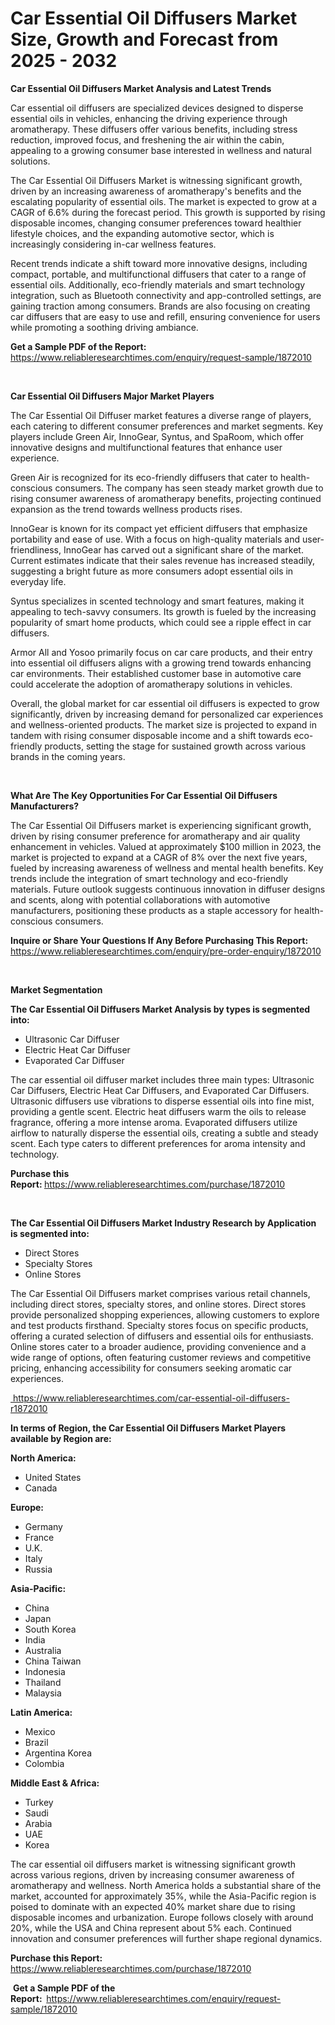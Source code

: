 <p><h1>Car Essential Oil Diffusers Market Size, Growth and Forecast from 2025 - 2032</h1></p><p><strong>Car Essential Oil Diffusers Market Analysis and Latest Trends</strong></p>
<p><p>Car essential oil diffusers are specialized devices designed to disperse essential oils in vehicles, enhancing the driving experience through aromatherapy. These diffusers offer various benefits, including stress reduction, improved focus, and freshening the air within the cabin, appealing to a growing consumer base interested in wellness and natural solutions.</p><p>The Car Essential Oil Diffusers Market is witnessing significant growth, driven by an increasing awareness of aromatherapy's benefits and the escalating popularity of essential oils. The market is expected to grow at a CAGR of 6.6% during the forecast period. This growth is supported by rising disposable incomes, changing consumer preferences toward healthier lifestyle choices, and the expanding automotive sector, which is increasingly considering in-car wellness features.</p><p>Recent trends indicate a shift toward more innovative designs, including compact, portable, and multifunctional diffusers that cater to a range of essential oils. Additionally, eco-friendly materials and smart technology integration, such as Bluetooth connectivity and app-controlled settings, are gaining traction among consumers. Brands are also focusing on creating car diffusers that are easy to use and refill, ensuring convenience for users while promoting a soothing driving ambiance.</p></p>
<p><strong>Get a Sample PDF of the Report:&nbsp;</strong> <a href="https://www.reliableresearchtimes.com/enquiry/request-sample/1872010?utm_campaign=3354&utm_medium=2&utm_source=Github&utm_content=ia&utm_term=15042025&utm_id=car-essential-oil-diffusers">https://www.reliableresearchtimes.com/enquiry/request-sample/1872010</a></p>
<p>&nbsp;</p>
<p><strong>Car Essential Oil Diffusers Major Market Players</strong></p>
<p><p>The Car Essential Oil Diffuser market features a diverse range of players, each catering to different consumer preferences and market segments. Key players include Green Air, InnoGear, Syntus, and SpaRoom, which offer innovative designs and multifunctional features that enhance user experience.</p><p>Green Air is recognized for its eco-friendly diffusers that cater to health-conscious consumers. The company has seen steady market growth due to rising consumer awareness of aromatherapy benefits, projecting continued expansion as the trend towards wellness products rises.</p><p>InnoGear is known for its compact yet efficient diffusers that emphasize portability and ease of use. With a focus on high-quality materials and user-friendliness, InnoGear has carved out a significant share of the market. Current estimates indicate that their sales revenue has increased steadily, suggesting a bright future as more consumers adopt essential oils in everyday life.</p><p>Syntus specializes in scented technology and smart features, making it appealing to tech-savvy consumers. Its growth is fueled by the increasing popularity of smart home products, which could see a ripple effect in car diffusers.</p><p>Armor All and Yosoo primarily focus on car care products, and their entry into essential oil diffusers aligns with a growing trend towards enhancing car environments. Their established customer base in automotive care could accelerate the adoption of aromatherapy solutions in vehicles.</p><p>Overall, the global market for car essential oil diffusers is expected to grow significantly, driven by increasing demand for personalized car experiences and wellness-oriented products. The market size is projected to expand in tandem with rising consumer disposable income and a shift towards eco-friendly products, setting the stage for sustained growth across various brands in the coming years.</p></p>
<p>&nbsp;</p>
<p><strong>What Are The Key Opportunities For Car Essential Oil Diffusers Manufacturers?</strong></p>
<p><p>The Car Essential Oil Diffusers market is experiencing significant growth, driven by rising consumer preference for aromatherapy and air quality enhancement in vehicles. Valued at approximately $100 million in 2023, the market is projected to expand at a CAGR of 8% over the next five years, fueled by increasing awareness of wellness and mental health benefits. Key trends include the integration of smart technology and eco-friendly materials. Future outlook suggests continuous innovation in diffuser designs and scents, along with potential collaborations with automotive manufacturers, positioning these products as a staple accessory for health-conscious consumers.</p></p>
<p><strong>Inquire or Share Your Questions If Any Before Purchasing This Report:</strong> <a href="https://www.reliableresearchtimes.com/enquiry/pre-order-enquiry/1872010?utm_campaign=3354&utm_medium=2&utm_source=Github&utm_content=ia&utm_term=15042025&utm_id=car-essential-oil-diffusers">https://www.reliableresearchtimes.com/enquiry/pre-order-enquiry/1872010</a></p>
<p>&nbsp;</p>
<p><strong>Market Segmentation</strong></p>
<p><strong>The Car Essential Oil Diffusers Market Analysis by types is segmented into:</strong></p>
<p><ul><li>Ultrasonic Car Diffuser</li><li>Electric Heat Car Diffuser</li><li>Evaporated Car Diffuser</li></ul></p>
<p><p>The car essential oil diffuser market includes three main types: Ultrasonic Car Diffusers, Electric Heat Car Diffusers, and Evaporated Car Diffusers. Ultrasonic diffusers use vibrations to disperse essential oils into fine mist, providing a gentle scent. Electric heat diffusers warm the oils to release fragrance, offering a more intense aroma. Evaporated diffusers utilize airflow to naturally disperse the essential oils, creating a subtle and steady scent. Each type caters to different preferences for aroma intensity and technology.</p></p>
<p><strong>Purchase this Report:&nbsp;</strong><a href="https://www.reliableresearchtimes.com/purchase/1872010?utm_campaign=3354&utm_medium=2&utm_source=Github&utm_content=ia&utm_term=15042025&utm_id=car-essential-oil-diffusers">https://www.reliableresearchtimes.com/purchase/1872010</a></p>
<p>&nbsp;</p>
<p><strong>The Car Essential Oil Diffusers Market Industry Research by Application is segmented into:</strong></p>
<p><ul><li>Direct Stores</li><li>Specialty Stores</li><li>Online Stores</li></ul></p>
<p><p>The Car Essential Oil Diffusers market comprises various retail channels, including direct stores, specialty stores, and online stores. Direct stores provide personalized shopping experiences, allowing customers to explore and test products firsthand. Specialty stores focus on specific products, offering a curated selection of diffusers and essential oils for enthusiasts. Online stores cater to a broader audience, providing convenience and a wide range of options, often featuring customer reviews and competitive pricing, enhancing accessibility for consumers seeking aromatic car experiences.</p></p>
<p><a href="https://www.reliableresearchtimes.com/car-essential-oil-diffusers-r1872010?utm_campaign=3354&utm_medium=2&utm_source=Github&utm_content=ia&utm_term=15042025&utm_id=car-essential-oil-diffusers">&nbsp;https://www.reliableresearchtimes.com/car-essential-oil-diffusers-r1872010</a></p>
<p><strong>In terms of Region, the Car Essential Oil Diffusers Market Players available by Region are:</strong></p>
<p>
    <p> <strong> North America: </strong>
        <ul>
            <li>United States</li>
            <li>Canada</li>
        </ul>
        </p> 
    <p> <strong> Europe: </strong>
        <ul>
            <li>Germany</li>
            <li>France</li>
            <li>U.K.</li>
            <li>Italy</li>
            <li>Russia</li>
        </ul>
        </p> 
    <p> <strong> Asia-Pacific: </strong>
        <ul>
            <li>China</li>
            <li>Japan</li>
            <li>South Korea</li>
            <li>India</li>
            <li>Australia</li>
            <li>China Taiwan</li>
            <li>Indonesia</li>
            <li>Thailand</li>
            <li>Malaysia</li>
        </ul>
        </p> 
    <p> <strong> Latin America: </strong>
        <ul>
            <li>Mexico</li>
            <li>Brazil</li>
            <li>Argentina Korea</li>
            <li>Colombia</li>
        </ul>
        </p> 
    <p> <strong> Middle East & Africa: </strong>
        <ul>
            <li>Turkey</li>
            <li>Saudi</li>
            <li>Arabia</li>
            <li>UAE</li>
            <li>Korea</li>
        </ul>
    </p>
    </p>
<p><p>The car essential oil diffusers market is witnessing significant growth across various regions, driven by increasing consumer awareness of aromatherapy and wellness. North America holds a substantial share of the market, accounted for approximately 35%, while the Asia-Pacific region is poised to dominate with an expected 40% market share due to rising disposable incomes and urbanization. Europe follows closely with around 20%, while the USA and China represent about 5% each. Continued innovation and consumer preferences will further shape regional dynamics.</p></p>
<p><strong>Purchase this Report: </strong><a href="https://www.reliableresearchtimes.com/purchase/1872010?utm_campaign=3354&utm_medium=2&utm_source=Github&utm_content=ia&utm_term=15042025&utm_id=car-essential-oil-diffusers">https://www.reliableresearchtimes.com/purchase/1872010</a></p>
<p>&nbsp;<strong>Get a Sample PDF of the Report:&nbsp;&nbsp;</strong><a href="https://www.reliableresearchtimes.com/enquiry/request-sample/1872010?utm_campaign=3354&utm_medium=2&utm_source=Github&utm_content=ia&utm_term=15042025&utm_id=car-essential-oil-diffusers">https://www.reliableresearchtimes.com/enquiry/request-sample/1872010</a></p>
<p><strong></strong></p>
<p><p></p><p></p><p></p></p>
